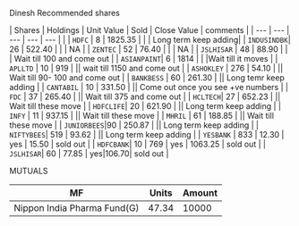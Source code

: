 
Dinesh Recommended shares

| Shares | Holdings | Unit Value | Sold | Close Value | comments |
| --- 	 | ---      | ---        | ---  | --- | | 
| `HDFC`      | 8   | 1825.35    |  |   | Long term keep adding|
| `INDUSINDBK`| 26  | 522.40     |  |   | NA |
| `ZENTEC`    | 52  | 76.40      |  |   |  NA |
| `JSLHISAR`  | 48  | 88.90      |  |   | Wait till 100 and come out |
| `ASIANPAINT`| 6   | 1814       |  |   |Wait till it moves |
| `APLLTD` |  10 | 919 | || wait till 1150 and come out |
| `ASHOKLEY` | 276 | 54.10 | || Wait till 90- 100 and come out |
| `BANKBESS` | 60  | 261.30 | || Long temr keep adding |
| `CANTABIL` | 10  | 331.50 | || Come out once you see +ve numbers |
| `FDC`     | 37  | 265.40 | || Wait till 375 and come out |
| `HCLTECH`| 27  | 652.23 | || Wait till these move |
| `HDFCLIFE`| 20 | 621.90 | || Long term keep adding |
| `INFY`    | 11 | 937.15 | || Wait till these move |
| `MHRIL`   | 61 | 188.85 | || Wait till these move |
| `JUNIORBEES`|90 | 250.87 | || Long term keep adding |
| `NIFTYBEES`| 519 | 93.62 | || Long term keep adding |
| `YESBANK`  | 833 | 12.30 | yes | 15.50 | sold out |
| `HDFCBANK`| 10 | 769    | yes | 1063.25 | sold out |
| `JSLHISAR`| 60 | 77.85  | yes|106.70| sold out |

MUTUALS

| MF | Units | Amount |
| --- 	 | ---      | ---        |
| Nippon India Pharma Fund(G) | 47.34 | 10000 |

